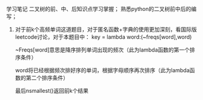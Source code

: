 学习笔记
二叉树的前、中、后知识点学习掌握；
熟悉python的二叉树前中后的编写；
1. 对于前k个高频单词这道题目，对于匿名函数+字典的使用更加深刻，看国际版leetcode讨论，对于本题目中：
    key = lambda word:(~freqs[word],word)

    ~Freqs[word]意思是降序排列单词出现的频次（此为lambda函数的第一个排序条件）
    
    word将已经根据频次排好序的单词，根据字母顺序再次排序（此为lambda函数的第二个排序条件）

    最后nsmallest()返回前k个结果